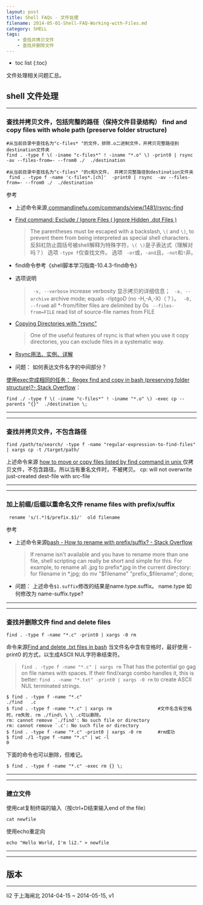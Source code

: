```yaml
---
layout: post
title: Shell FAQs - 文件处理
filename: 2014-05-01-Shell-FAQ-Working-with-Files.md
category: SHELL
tags:
    - 查找并拷贝文件
    - 查找并删除文件
---
```


* toc list
{:toc}

文件处理相关问题汇总。

## shell 文件处理

------
 
### 查找并拷贝文件，包括完整的路径（保持文件目录结构） find and copy files with whole path (preserve folder structure)
 
    #从当前目录中查找名为"c-files* "的文件，排除.o二进制文件，并拷贝完整路径到destination文件夹
    find . -type f \( -iname "c-files*" ! -iname "*.o" \) -print0 | rsync -av --files-from=- --from0 ./  ./destination
 
    #从当前目录中查找名为"c-files* "的c和h文件， 并拷贝完整路径到destination文件夹
     find . -type f -name 'c-files*.[ch]'  -print0 | rsync  -av --files-from=- --from0 ./  ./destination
 
参考
 
- 上述命令来源[ commandlinefu.com/commands/view/1481/rsync-find ]( http://www.commandlinefu.com/commands/view/1481/rsync-find )
 
- [ Find command: Exclude / Ignore Files ( Ignore Hidden .dot Files ) ]( http://www.cyberciti.biz/faq/find-command-exclude-ignore-files/ )
    >  The parentheses must be escaped with a backslash, `\(` and `\)`, to prevent them from being interpreted as special shell characters.   反斜杠防止圆括号被shell解释为特殊字符，`\( \)`是子表达式（理解对吗？）
    > 选项 `-type f`仅查找文件。
    > 选项 ` -or`或，`-and`且，`-not`和`!`非。
 
-  find命令参考《shell脚本学习指南-10.4.3-find命令》
 
- 选项说明
    > ` -v, --verbose`               increase verbosity 显示拷贝的详细信息；
    > ` -a, --archive`               archive mode; equals -rlptgoD (no -H,-A,-X)（？）。
    > ` -0, --from0`                 all *-from/filter files are delimited by 0s
    > ` --files-from=FILE`           read list of source-file names from FILE
 
- [Copying Directories with "rsync"]( http://linux.about.com/b/2010/08/31/copying-directories-with-rsync.htm)
    >  One of the useful features of rsync is that when you use it copy directories, you can exclude files in a systematic way.
 
- [Rsync用法、实例、详解]( http://www.linuxany.com/archives/226.html)
 
- 问题： 如何表达文件名字的中间部分？
 
 
[使用exec完成相同的任务： Regex find and copy in bash (preserving folder structure)?- Stack Overflow](http://stackoverflow.com/questions/2839114/regex-find-and-copy-in-bash-preserving-folder-structure)：
 
    find ./ -type f \( -iname "c-files*" ! -iname "*.o" \) -exec cp --parents "{}"  ./destination \;
 
 
------
 
------
 
 
###  查找并拷贝文件，不包含路径
 
    find /path/to/search/ -type f -name "regular-expression-to-find-files" | xargs cp -t /target/path/
 
上述命令来源  [ how to move or copy files listed by find command in unix ]( http://stackoverflow.com/questions/17368872/how-to-move-or-copy-files-listed-by-find-command-in-unix )
仅拷贝文件，不包含路径。所以当有重名文件时，不被拷贝。 cp: will not overwrite just-created dest-file with  src-file
 
 
------
 
------
 
 
### 加上前缀/后缀以重命名文件 rename files with prefix/suffix
 
     rename 's/(.*)$/prefix.$1/'  old filename
 
参考
 
- 上述命令来源[bash - How to rename with prefix/suffix? - Stack Overflow]( http://stackoverflow.com/questions/208181/how-to-rename-with-prefix-suffix)
    >  If rename isn't available and you have to rename more than one file, shell scripting can really be short and simple for this. For example, to rename all .jpg to prefix*.jpg in the current directory:
          for filename in *.jpg; do mv "$filename" "prefix_$filename"; done;
 
- 问题： 上述命令`$1.suffix`修改的结果是name.type.suffix。 name.type 如何修改为 name-suffix.type?
 
 
------
 
------
 
 
### 查找并删除文件 find and delete files
 
    find . -type f -name "*.c" -print0 | xargs -0 rm
 
命令来源[Find and delete .txt files in bash](http://stackoverflow.com/questions/12604468/find-and-delete-txt-files-in-bash)
当文件名中含有空格时，最好使用 -print0 的方式，以生成ASCII NUL字符串结束符。
> `find . -type f -name "*.c" | xargs rm` That has the potential go gag on file names with spaces. If their find/xargs combo handles it, this is better: `find . -name "*.txt" -print0 | xargs -0 rm` to create ASCII NUL terminated strings.
 
    $ find . -type f -name "*.c"
    ./find   .c
    $ find . -type f -name "*.c" | xargs rm                 #文件名含有空格时，rm失败. rm ./find\ \ \ .c可以删除。
    rm: cannot remove `./find': No such file or directory
    rm: cannot remove `.c': No such file or directory
    $ find . -type f -name "*.c" -print0 | xargs -0 rm      #rm成功
    $ find ./1 -type f -name "*.c" | wc -l
    0
 
下面的命令也可以删除，但难记。
 
    $ find . -type f -name "*.c" -exec rm {} \;
 
 
------
 
------
 
### 建立文件
 
使用cat复制终端的输入（按ctrl+D结束输入end of the file）
 
    cat newfile
 
使用echo重定向
 
    echo "Hello World, I'm li2." > newfile


------

------

## 版本

------
li2 于上海闸北 
2014-04-15 ~ 2014-05-15, v1
